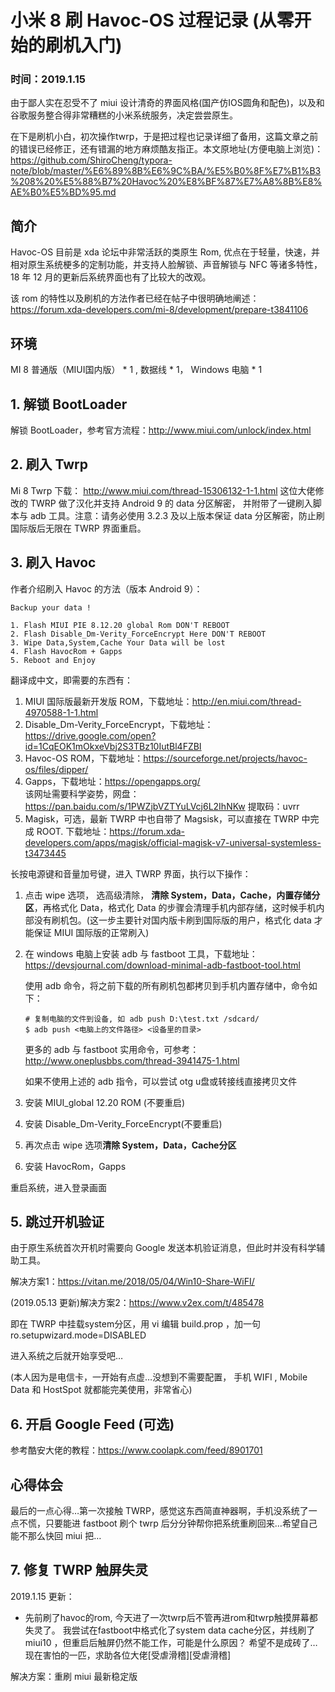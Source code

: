 # 小米 8 刷 Havoc-OS 过程记录 (从零开始的刷机入门)

### 时间：2019.1.15

由于鄙人实在忍受不了 miui 设计清奇的界面风格(国产仿IOS圆角和配色)，以及和谷歌服务整合得非常糟糕的小米系统服务，决定尝尝原生。

在下是刷机小白，初次操作twrp，于是把过程也记录详细了备用，这篇文章之前的错误已经修正，还有错漏的地方麻烦酷友指正。本文原地址(方便电脑上浏览)：https://github.com/ShiroCheng/typora-note/blob/master/%E6%89%8B%E6%9C%BA/%E5%B0%8F%E7%B1%B3%208%20%E5%88%B7%20Havoc%20%E8%BF%87%E7%A8%8B%E8%AE%B0%E5%BD%95.md

## 简介
Havoc-OS 目前是 xda 论坛中非常活跃的类原生 Rom, 优点在于轻量，快速，并相对原生系统梗多的定制功能，并支持人脸解锁、声音解锁与 NFC 等诸多特性， 18 年 12 月的更新后系统界面也有了比较大的改观。

该 rom 的特性以及刷机的方法作者已经在帖子中很明确地阐述：
https://forum.xda-developers.com/mi-8/development/prepare-t3841106 


## 环境
MI 8 普通版（MIUI国内版） * 1 ,  数据线 * 1， Windows 电脑 * 1

## 1. 解锁 BootLoader
解锁 BootLoader，参考官方流程：http://www.miui.com/unlock/index.html

## 2. 刷入 Twrp
Mi 8 Twrp 下载： http://www.miui.com/thread-15306132-1-1.html 
这位大佬修改的 TWRP 做了汉化并支持 Android 9 的 data 分区解密， 并附带了一键刷入脚本与 adb 工具。注意：请务必使用 3.2.3 及以上版本保证 data 分区解密，防止刷国际版后无限在 TWRP 界面重启。

## 3. 刷入 Havoc
作者介绍刷入 Havoc 的方法（版本 Android 9）：

```shell
Backup your data !

1. Flash MIUI PIE 8.12.20 global Rom DON'T REBOOT
2. Flash Disable_Dm-Verity_ForceEncrypt Here DON'T REBOOT
3. Wipe Data,System,Cache Your Data will be lost
4. Flash HavocRom + Gapps
5. Reboot and Enjoy
```

翻译成中文，即需要的东西有：
1. MIUI 国际版最新开发版 ROM，下载地址：http://en.miui.com/thread-4970588-1-1.html
2. Disable_Dm-Verity_ForceEncrypt，下载地址：https://drive.google.com/open?id=1CqEOK1mOkxeVbj2S3TBz10IutBl4FZBI
3. Havoc-OS ROM，下载地址：https://sourceforge.net/projects/havoc-os/files/dipper/
4. Gapps，下载地址：https://opengapps.org/  
该网址需要科学姿势，网盘：https://pan.baidu.com/s/1PWZjbVZTYuLVcj6L2IhNKw   提取码：uvrr 
5. Magisk，可选，最新 TWRP 中也自带了 Magsisk，可以直接在 TWRP 中完成 ROOT. 下载地址：https://forum.xda-developers.com/apps/magisk/official-magisk-v7-universal-systemless-t3473445

长按电源键和音量加号键，进入 TWRP 界面，执行以下操作：
1. 点击 wipe 选项， 选高级清除， **清除 System，Data，Cache，内置存储分区**，再格式化 Data，格式化 Data 的步骤会清理手机内部存储，这时候手机内部没有刷机包。(这一步主要针对国内版卡刷到国际版的用户，格式化 data 才能保证 MIUI 国际版的正常刷入)

2. 在 windows 电脑上安装 adb 与 fastboot 工具，下载地址： https://devsjournal.com/download-minimal-adb-fastboot-tool.html

    使用 adb 命令，将之前下载的所有刷机包都拷贝到手机内置存储中，命令如下：
    ```shell
    # 复制电脑的文件到设备, 如 adb push D:\test.txt /sdcard/
    $ adb push <电脑上的文件路径> <设备里的目录>
    ```
    更多的 adb 与 fastboot 实用命令，可参考：
    http://www.oneplusbbs.com/thread-3941475-1.html

    如果不使用上述的 adb 指令，可以尝试 otg u盘或转接线直接拷贝文件

3. 安装 MIUI_global 12.20 ROM (不要重启)
4. 安装 Disable_Dm-Verity_ForceEncrypt(不要重启)
5. 再次点击 wipe 选项**清除 System，Data，Cache分区**
6. 安装 HavocRom，Gapps

重启系统，进入登录画面

## 5. 跳过开机验证
由于原生系统首次开机时需要向 Google 发送本机验证消息，但此时并没有科学辅助工具。

解决方案1：https://vitan.me/2018/05/04/Win10-Share-WiFI/

(2019.05.13 更新)解决方案2：https://www.v2ex.com/t/485478

即在 TWRP 中挂载system分区，用 vi 编辑 build.prop ，加一句 ro.setupwizard.mode=DISABLED

进入系统之后就开始享受吧… 

(本人因为是电信卡，一开始有点虚…没想到不需要配置， 手机 WIFI , Mobile Data 和 HostSpot 就都能完美使用，非常省心)

## 6. 开启 Google Feed (可选)
参考酷安大佬的教程：https://www.coolapk.com/feed/8901701

## 心得体会
最后的一点心得…第一次接触 TWRP，感觉这东西简直神器啊，手机没系统了一点不慌，只要能进 fastboot 刷个 twrp 后分分钟帮你把系统重刷回来…希望自己能不那么快回 miui 把…

## 7. 修复 TWRP 触屏失灵
2019.1.15 更新：
- 先前刷了havoc的rom, 今天进了一次twrp后不管再进rom和twrp触摸屏幕都失灵了。
我尝试在fastboot中格式化了system data cache分区，并线刷了miui10 ，但重启后触屏仍然不能工作，可能是什么原因？
希望不是成砖了…现在害怕的一匹，求助各位大佬[受虐滑稽][受虐滑稽]

解决方案：重刷 miui 最新稳定版
